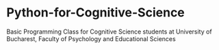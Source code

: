 # Python-for-Cognitive-Science
Basic Programming Class for Cognitive Science students at University of Bucharest, Faculty of Psychology and Educational Sciences

